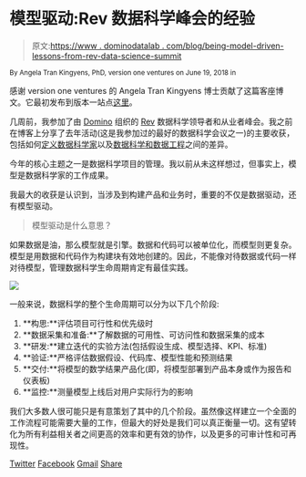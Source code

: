 # 模型驱动:Rev 数据科学峰会的经验

> 原文:[https://www . dominodatalab . com/blog/being-model-driven-lessons-from-rev-data-science-summit](https://www.dominodatalab.com/blog/being-model-driven-lessons-from-rev-data-science-summit)

<small class="t-small">By Angela Tran Kingyens, PhD, version one ventures on June 19, 2018 in</small>

感谢 version one ventures 的 Angela Tran Kingyens 博士贡献了这篇客座博文。它最初发布到版本一站点[这里](https://versionone.vc/model-driven-ds/)。

几周前，我参加了由 [Domino](https://www.dominodatalab.com) 组织的 [Rev](https://rev.dominodatalab.com) 数据科学领导者和从业者峰会。我之前在博客上分享了去年活动(这是我参加过的最好的数据科学会议之一)的主要收获，包括如何[定义数据科学家](https://versionone.vc/domino-data-takeaways/)以及[数据科学和数据工程](https://versionone.vc/need-data-engineering-data-science/)之间的差异。

今年的核心主题之一是数据科学项目的管理。我以前从未这样想过，但事实上，模型是数据科学家的工作成果。

我最大的收获是认识到，当涉及到构建产品和业务时，重要的不仅是数据驱动，还有模型驱动。

> 模型驱动是什么意思？

如果数据是油，那么模型就是引擎。数据和代码可以被单位化，而模型则更复杂。模型是用数据和代码作为构建块有效地创建的。因此，不能像对待数据或代码一样对待模型，管理数据科学生命周期肯定有最佳实践。

![](../Images/0cfbfef55e709ada7844a6db8e48222d.png)

一般来说，数据科学的整个生命周期可以分为以下几个阶段:

1.  **构思:**评估项目可行性和优先级时
2.  **数据采集和准备:**了解数据的可用性、可访问性和数据采集的成本
3.  **研发:**建立迭代的实验方法(包括假设生成、模型选择、KPI、标准)
4.  **验证:**严格评估数据假设、代码库、模型性能和预测结果
5.  **交付:**将模型的数学结果产品化(即，将模型部署到产品本身或作为报告和仪表板)
6.  **监控:**测量模型上线后对用户实际行为的影响

我们大多数人很可能只是有意策划了其中的几个阶段。虽然像这样建立一个全面的工作流程可能需要大量的工作，但最大的好处是我们可以真正衡量一切。这有望转化为所有利益相关者之间更高的效率和更有效的协作，以及更多的可审计性和可再现性。

[Twitter](/#twitter) [Facebook](/#facebook) [Gmail](/#google_gmail) [Share](https://www.addtoany.com/share#url=https%3A%2F%2Fwww.dominodatalab.com%2Fblog%2Fbeing-model-driven-lessons-from-rev-data-science-summit%2F&title=Being%20Model-Driven%3A%20Lessons%20from%20Rev%20Data%20Science%20Summit)
